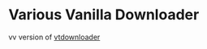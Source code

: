 # Various Vanilla Downloader

vv version of [vtdownloader](https://github.com/ByMartrixx/VTDownloader)
